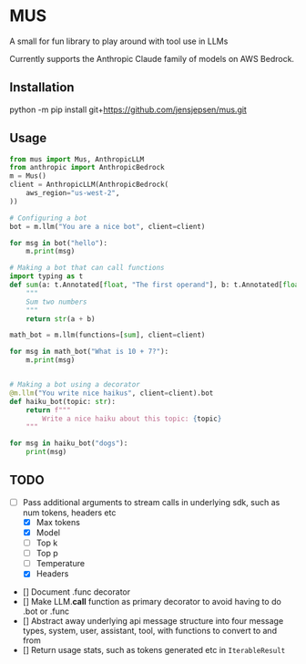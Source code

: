 # MUS

A small for fun library to play around with tool use in LLMs

Currently supports the Anthropic Claude family of models on AWS Bedrock.

## Installation
python -m pip install git+https://github.com/jensjepsen/mus.git

## Usage
```python
from mus import Mus, AnthropicLLM
from anthropic import AnthropicBedrock
m = Mus()
client = AnthropicLLM(AnthropicBedrock(
    aws_region="us-west-2",
))

# Configuring a bot
bot = m.llm("You are a nice bot", client=client)

for msg in bot("hello"):
    m.print(msg)

# Making a bot that can call functions
import typing as t
def sum(a: t.Annotated[float, "The first operand"], b: t.Annotated[float, "The second operand"]):
    """
    Sum two numbers
    """
    return str(a + b)

math_bot = m.llm(functions=[sum], client=client)

for msg in math_bot("What is 10 + 7?"):
    m.print(msg)


# Making a bot using a decorator
@m.llm("You write nice haikus", client=client).bot
def haiku_bot(topic: str):
    return f"""
        Write a nice haiku about this topic: {topic}
    """

for msg in haiku_bot("dogs"):
    print(msg)
```


## TODO
- [ ] Pass additional arguments to stream calls in underlying sdk, such as num tokens, headers etc
    - [X] Max tokens
    - [X] Model
    - [ ] Top k
    - [ ] Top p
    - [ ] Temperature
    - [X] Headers
- [] Document .func decorator
- [] Make LLM.__call__ function as primary decorator to avoid having to do .bot or .func
- [] Abstract away underlying api message structure into four message types, system, user, assistant, tool, with functions to convert to and from
- [] Return usage stats, such as tokens generated etc in `IterableResult`
